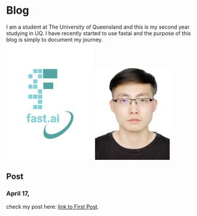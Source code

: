 # Blog
I am a student at The University of Queensland and this is my second year studying in UQ. I have recently started to use fastai and the purpose of this blog is simply to document my journey.

![Image of fast.ai logo](images/logo.png)
<img src="images/self.png" alt="Self Image" width="200">

## Post
### April 17,
check my post here: [link to First Post](https://github.com/Simon9971/Simon9971.github.io/blob/master/_posts/2024-04-17-first_post.md). 
